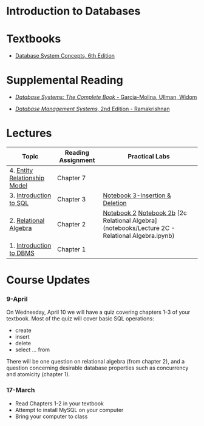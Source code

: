 # Introduction to Databases

# Textbooks

* [Database System Concepts, 6th Edition](https://www.amazon.com/Database-Concepts-Abraham-Silberschatz-Professor/dp/0073523321/ref=sr_1_1)

# Supplemental Reading

* [*Database Systems: The Complete Book* - Garcia-Molina, Ullman, Widom](https://www.amazon.co.uk/Database-Systems-Complete-Hector-Garcia-Molina/dp/0131873253/ref=sr_1_1)

* [*Database Management Systems*, 2nd Edition - Ramakrishnan](https://www.amazon.co.uk/Database-Management-Systems-Ramakrishnan-McGraw-Hill/dp/B00SLRD11O/ref=sr_1_1)


# Lectures

| Topic                                | Reading Assignment | Practical Labs                                                      |
|--------------------------------------|--------------------|---------------------------------------------------------------------|
| 4.  [Entity Relationship Model ](lectures/ch7.ppt) | Chapter 7          |                           |
| 3.  [Introduction to SQL](lectures/ch3.ppt) | Chapter 3          |    [Notebook 3-Insertion & Deletion](notebooks/Chapter3-Insertion-Deletion)                                                                 |
| 2.  [Relational Algebra](lectures/ch2.ppt) | Chapter 2          | [Notebook 2](notebooks/lecture2) [Notebook 2b](notebooks/lecture2b) [2c Relational Algebra](notebooks/Lecture 2C - Relational Algebra.ipynb)|
| 1.  [Introduction to DBMS](lectures/ch1.ppt) | Chapter 1          |                                                                     |


# Course Updates

### 9-April

On Wednesday, April 10 we will have a quiz covering chapters 1-3 of your textbook.  Most of the quiz will cover basic SQL operations:

* create
* insert
* delete
* select ... from

There will be one question on relational algebra (from chapter 2), and a question concerning desirable database properties such as concurrency and atomicity (chapter 1).

### 17-March

* Read Chapters 1-2 in your textbook
* Attempt to install MySQL on your computer
* Bring your computer to class

